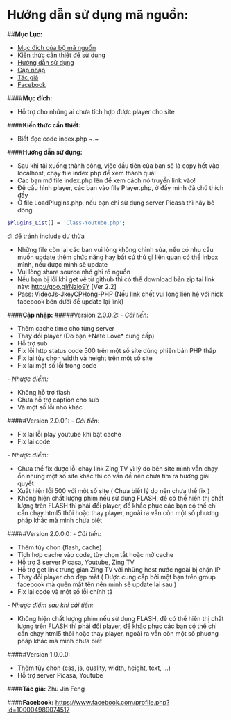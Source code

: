 # Hướng dẫn sử dụng mã nguồn:

##**Mục Lục:**
- [Mục đích của bộ mã nguồn](https://github.com/House-FengFeng/Plugin-play-videojs/tree/master#m%E1%BB%A5c-%C4%91%C3%ADch)
- [Kiến thức cần thiết để sử dụng](https://github.com/House-FengFeng/Plugin-play-videojs/tree/master#ki%E1%BA%BFn-th%E1%BB%A9c-c%E1%BA%A7n-thi%E1%BA%BFt)
- [Hướng dẫn sử dụng](https://github.com/House-FengFeng/Plugin-play-videojs/tree/master#h%C6%B0%E1%BB%9Bng-d%E1%BA%ABn-s%E1%BB%AD-d%E1%BB%A5ng)
- [Cập nhập](https://github.com/House-FengFeng/Plugin-play-videojs/blob/master/README.md#c%E1%BA%ADp-nh%E1%BA%ADp)
- [Tác giả](https://github.com/House-FengFeng/Plugin-play-videojs/tree/master#t%C3%A1c-gi%E1%BA%A3-zhu-jin-feng)
- [Facebook](https://github.com/House-FengFeng/Plugin-play-videojs/tree/master#facebook-httpswwwfacebookcomprofilephpid100004989074517)

####**Mục đích:**
- Hỗ trợ cho những ai chưa tích hợp được player cho site

####**Kiến thức cần thiết:**
- Biết đọc code index.php ~.~

####**Hướng dẫn sử dụng:**
- Sau khi tải xuống thành công, việc đầu tiên của bạn sẽ là copy hết vào localhost, chạy file index.php để xem thành quả!
- Các bạn mở file index.php lên để xem cách nó truyền link vào!
- Để cấu hình player, các bạn vào file Player.php, ở đấy mình đã chú thích đầy 
- Ở file LoadPlugins.php, nếu bạn chỉ sử dụng server Picasa thì hãy bỏ dòng
```sh
$Plugins_List[] = 'Class-Youtube.php';
```
đi để tránh include dư thừa
- Những file còn lại các bạn vui lòng không chỉnh sửa, nếu có nhu cầu muốn update thêm chức năng hay bất cứ thứ gì liên quan có thể inbox mình, nếu được mình sẽ update
- Vui lòng share source nhớ ghi rõ nguồn
- Nếu bạn bị lỗi khi get về từ github thì có thể download bản zip tại link này: http://goo.gl/Nzlo9Y [Ver 2.2]
- Pass: VideoJs-JkeyCPHong-PHP (Nếu link chết vui lòng liên hệ với nick facebook bên dưới để update lại link)

####**Cập nhập:**
#####Version 2.0.0.2:
*- Cải tiến:*
<ul>
<li>Thêm cache time cho từng server</li>
<li>Thay đổi player (Do bạn *Nate Love* cung cấp)</li>
<li>Hỗ trợ sub</li>
<li>Fix lỗi http status code 500 trên một số site dùng phiên bản PHP thấp</li>
<li>Fix lại tùy chọn width và height trên một số site</li>
<li>Fix lại một số lỗi trong code</li>
</ul>

*- Nhược điểm:*
<ul>
<li>Không hỗ trợ flash</li>
<li>Chưa hỗ trợ caption cho sub</li>
<li>Và một số lỗi nhỏ khác</li>
</ul>

#####Version 2.0.0.1:
*- Cải tiến:*
<ul>
<li>Fix lại lỗi play youtube khi bật cache</li>
<li>Fix lại code</li>
</ul>

*- Nhược điểm:*
<ul>
<li>Chưa thể fix được lỗi chạy link Zing TV vì lý do bên site mình vẫn chạy ổn nhưng một số site khác thì có vấn đề nên chưa tìm ra hướng giải quyết</li>
<li>Xuất hiện lỗi 500 với một số site ( Chưa biết lý do nên chưa thể fix )</li>
<li>Không hiện chất lượng phim nếu sử dụng FLASH, để có thể hiển thị chất lượng trên FLASH thì phải đổi player, để khắc phục các bạn có thể chỉ cần chạy html5 thôi hoặc thay player, ngoài ra vẫn còn một số phương pháp khác mà mình chưa biết</li>
</ul>

#####Version 2.0.0.0:
*- Cải tiến:*
<ul>
<li>Thêm tùy chọn (flash, cache)</li>
<li>Tích hợp cache vào code, tùy chọn tắt hoặc mở cache</li>
<li>Hỗ trợ 3 server Picasa, Youtube, Zing TV</li>
<li>Hỗ trợ get link trung gian Zing TV với những host nước ngoài bị chặn IP</li>
<li>Thay đổi player cho đẹp mắt ( Được cung cấp bởi một bạn trên group facebook mà quên mất tên nên mình sẽ update lại sau )</li>
<li>Fix lại code và một số lỗi chính tả</li>
</ul>

*- Nhược điểm sau khi cải tiến:*
<ul>
<li>Không hiện chất lượng phim nếu sử dụng FLASH, để có thể hiển thị chất lượng trên FLASH thì phải đổi player, để khắc phục các bạn có thể chỉ cần chạy html5 thôi hoặc thay player, ngoài ra vẫn còn một số phương pháp khác mà mình chưa biết</li>
</ul>

#####Version 1.0.0.0:
- Thêm tùy chọn (css, js, quality, width, height, text, ...)
- Hỗ trợ server Picasa, Youtube

####**Tác giả:** Zhu Jin Feng

####**Facebook:** https://www.facebook.com/profile.php?id=100004989074517
